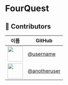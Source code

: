 # FourQuest

## 👥 Contributors

| 이름 | GitHub |
|------|--------|
| <img src="https://avatars.githubusercontent.com/u/12345678?v=4" width="50"/> | [@username](https://github.com/LeeGeonJae) |
| <img src="https://avatars.githubusercontent.com/u/87654321?v=4" width="50"/> | [@anotheruser](https://github.com/anotheruser) |
